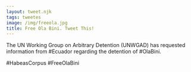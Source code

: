 ```yaml
---
layout: tweet.njk
tags: tweetes
image: /img/freeola.jpg
title: Free Ola Bini. Tweet This!
---
```

The UN Working Group on Arbitrary Detention (UNWGAD) has requested information from #Ecuador regarding the detention of #OlaBini.

#HabeasCorpus
#FreeOlaBini
